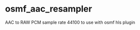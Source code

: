 osmf_aac_resampler
==================

AAC to RAW PCM sample rate 44100 to use with osmf hls plugin


